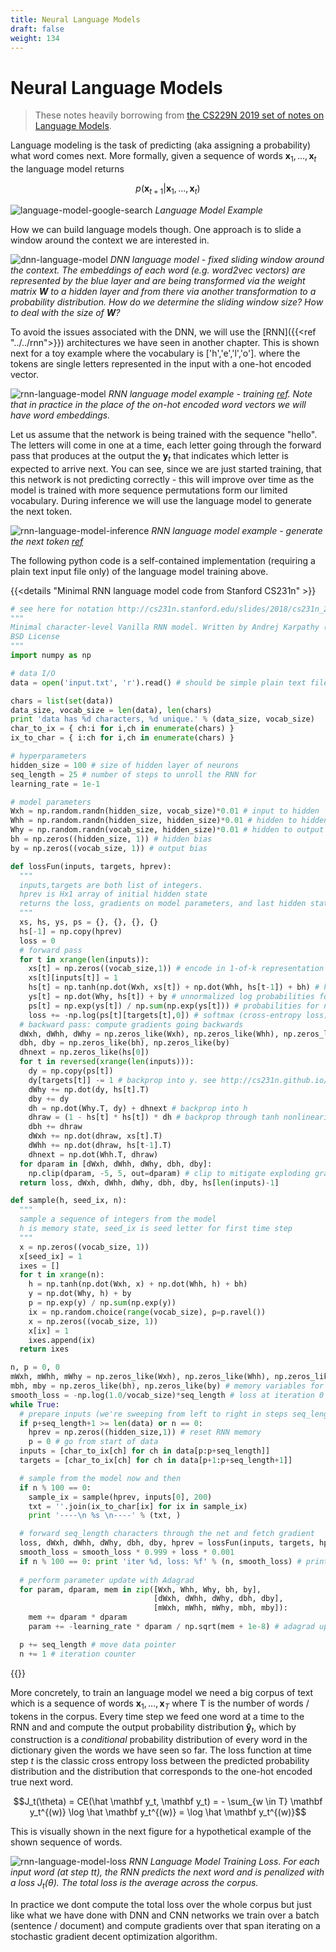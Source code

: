 ```yaml
---
title: Neural Language Models
draft: false
weight: 134
---
```


# Neural Language Models

> These notes heavily borrowing from [the CS229N 2019 set of notes on Language Models](https://web.stanford.edu/class/archive/cs/cs224n/cs224n.1194/readings/cs224n-2019-notes05-LM_RNN.pdf). 

Language modeling is the task of predicting (aka assigning a probability) what word comes next. More formally, given a sequence of words $\mathbf x_1, ..., \mathbf x_t$ the language model returns

$$p(\mathbf x_{t+1} | \mathbf x_1, ..., \mathbf x_t)$$

![language-model-google-search](images/language-model-google-search.png#center)
*Language Model Example*

How we can build language models though. One approach is to slide a window around the context we are interested in. 

![dnn-language-model](images/dnn-language-model.png#center)
*DNN language model - fixed sliding window around the context. The embeddings of each word (e.g. word2vec vectors) are represented by the blue layer and are being transformed via the weight matrix $\mathbf W$ to a hidden layer and from there via another transformation to a probability distribution. How do we determine the sliding window size? How to deal with the size of $\mathbf W$?*

To avoid the issues associated with the DNN, we will use the [RNN]({{<ref "../../rnn">}}) architectures we have seen in another chapter.  This is shown next for a toy example where the vocabulary is ['h','e','l','o']. where the tokens are single letters represented in the input with a one-hot encoded vector. 

![rnn-language-model](images/rnn-language-model.png#center)
*RNN language model example - training [ref](https://www.youtube.com/watch?v=6niqTuYFZLQ&t=521s). Note that in practice in the place of the on-hot encoded word vectors we will have word embeddings.*

 Let us assume that the network is being trained with the sequence "hello". The letters will come in one at a time, each letter going through the forward pass that produces at the output the $\mathbf y_t$ that indicates which letter is expected to arrive next.  You can see, since we are just started training,  that this network is not predicting correctly - this will improve over time as the model is trained with more sequence permutations form our limited vocabulary. During inference we will use the language model to generate the next token. 

![rnn-language-model-inference](images/rnn-language-model-inference.png#center)
*RNN language model example - generate the next token [ref](https://www.youtube.com/watch?v=6niqTuYFZLQ&t=521s)*

The following python code is a self-contained implementation (requiring a plain text input file only) of the language model training above.  

{{<details "Minimal RNN language model code from Stanford CS231n" >}}

```python
# see here for notation http://cs231n.stanford.edu/slides/2018/cs231n_2018_lecture10.pdf
"""
Minimal character-level Vanilla RNN model. Written by Andrej Karpathy (@karpathy)
BSD License
"""
import numpy as np

# data I/O
data = open('input.txt', 'r').read() # should be simple plain text file - you can use any (small) file in txt format from the web or type your own. 

chars = list(set(data))
data_size, vocab_size = len(data), len(chars)
print 'data has %d characters, %d unique.' % (data_size, vocab_size)
char_to_ix = { ch:i for i,ch in enumerate(chars) }
ix_to_char = { i:ch for i,ch in enumerate(chars) }

# hyperparameters
hidden_size = 100 # size of hidden layer of neurons
seq_length = 25 # number of steps to unroll the RNN for
learning_rate = 1e-1

# model parameters
Wxh = np.random.randn(hidden_size, vocab_size)*0.01 # input to hidden
Whh = np.random.randn(hidden_size, hidden_size)*0.01 # hidden to hidden
Why = np.random.randn(vocab_size, hidden_size)*0.01 # hidden to output
bh = np.zeros((hidden_size, 1)) # hidden bias
by = np.zeros((vocab_size, 1)) # output bias

def lossFun(inputs, targets, hprev):
  """
  inputs,targets are both list of integers.
  hprev is Hx1 array of initial hidden state
  returns the loss, gradients on model parameters, and last hidden state
  """
  xs, hs, ys, ps = {}, {}, {}, {}
  hs[-1] = np.copy(hprev)
  loss = 0
  # forward pass
  for t in xrange(len(inputs)):
    xs[t] = np.zeros((vocab_size,1)) # encode in 1-of-k representation
    xs[t][inputs[t]] = 1
    hs[t] = np.tanh(np.dot(Wxh, xs[t]) + np.dot(Whh, hs[t-1]) + bh) # hidden state
    ys[t] = np.dot(Why, hs[t]) + by # unnormalized log probabilities for next chars
    ps[t] = np.exp(ys[t]) / np.sum(np.exp(ys[t])) # probabilities for next chars
    loss += -np.log(ps[t][targets[t],0]) # softmax (cross-entropy loss)
  # backward pass: compute gradients going backwards
  dWxh, dWhh, dWhy = np.zeros_like(Wxh), np.zeros_like(Whh), np.zeros_like(Why)
  dbh, dby = np.zeros_like(bh), np.zeros_like(by)
  dhnext = np.zeros_like(hs[0])
  for t in reversed(xrange(len(inputs))):
    dy = np.copy(ps[t])
    dy[targets[t]] -= 1 # backprop into y. see http://cs231n.github.io/neural-networks-case-study/#grad if confused here
    dWhy += np.dot(dy, hs[t].T)
    dby += dy
    dh = np.dot(Why.T, dy) + dhnext # backprop into h
    dhraw = (1 - hs[t] * hs[t]) * dh # backprop through tanh nonlinearity
    dbh += dhraw
    dWxh += np.dot(dhraw, xs[t].T)
    dWhh += np.dot(dhraw, hs[t-1].T)
    dhnext = np.dot(Whh.T, dhraw)
  for dparam in [dWxh, dWhh, dWhy, dbh, dby]:
    np.clip(dparam, -5, 5, out=dparam) # clip to mitigate exploding gradients
  return loss, dWxh, dWhh, dWhy, dbh, dby, hs[len(inputs)-1]

def sample(h, seed_ix, n):
  """ 
  sample a sequence of integers from the model 
  h is memory state, seed_ix is seed letter for first time step
  """
  x = np.zeros((vocab_size, 1))
  x[seed_ix] = 1
  ixes = []
  for t in xrange(n):
    h = np.tanh(np.dot(Wxh, x) + np.dot(Whh, h) + bh)
    y = np.dot(Why, h) + by
    p = np.exp(y) / np.sum(np.exp(y))
    ix = np.random.choice(range(vocab_size), p=p.ravel())
    x = np.zeros((vocab_size, 1))
    x[ix] = 1
    ixes.append(ix)
  return ixes

n, p = 0, 0
mWxh, mWhh, mWhy = np.zeros_like(Wxh), np.zeros_like(Whh), np.zeros_like(Why)
mbh, mby = np.zeros_like(bh), np.zeros_like(by) # memory variables for Adagrad
smooth_loss = -np.log(1.0/vocab_size)*seq_length # loss at iteration 0
while True:
  # prepare inputs (we're sweeping from left to right in steps seq_length long)
  if p+seq_length+1 >= len(data) or n == 0: 
    hprev = np.zeros((hidden_size,1)) # reset RNN memory
    p = 0 # go from start of data
  inputs = [char_to_ix[ch] for ch in data[p:p+seq_length]]
  targets = [char_to_ix[ch] for ch in data[p+1:p+seq_length+1]]

  # sample from the model now and then
  if n % 100 == 0:
    sample_ix = sample(hprev, inputs[0], 200)
    txt = ''.join(ix_to_char[ix] for ix in sample_ix)
    print '----\n %s \n----' % (txt, )

  # forward seq_length characters through the net and fetch gradient
  loss, dWxh, dWhh, dWhy, dbh, dby, hprev = lossFun(inputs, targets, hprev)
  smooth_loss = smooth_loss * 0.999 + loss * 0.001
  if n % 100 == 0: print 'iter %d, loss: %f' % (n, smooth_loss) # print progress
  
  # perform parameter update with Adagrad
  for param, dparam, mem in zip([Wxh, Whh, Why, bh, by], 
                                [dWxh, dWhh, dWhy, dbh, dby], 
                                [mWxh, mWhh, mWhy, mbh, mby]):
    mem += dparam * dparam
    param += -learning_rate * dparam / np.sqrt(mem + 1e-8) # adagrad update

  p += seq_length # move data pointer
  n += 1 # iteration counter 
  ```
  {{</details>}}

More concretely, to train an language model we need a big corpus of text which is a sequence of words $\mathbf x_1, ..., \mathbf x_{T}$ where T is the number of words / tokens in the corpus. Every time step we feed one word at a time to the RNN and and compute the output probability distribution $\mathbf \hat y_t$, which by construction is a _conditional_ probability distribution of every word in the dictionary given the words we have seen so far. The loss function at time step $t$ is the classic cross entropy loss between the predicted probability distribution and the distribution that corresponds to the one-hot encoded true next word. 

$$J_t(\theta) = CE(\hat  \mathbf y_t, \mathbf y_t) = - \sum_{w \in T} \mathbf y_t^{(w)} \log \hat \mathbf y_t^{(w)} = \log \hat \mathbf y_t^{(w)}$$ 

This is visually shown in the next figure for a hypothetical example of the shown sequence of words. 

![rnn-language-model-loss](images/rnn-language-model-loss.png#center)
*RNN Language Model Training Loss. For each input word (at step t$t$), the RNN predicts the next word and is penalized with a loss $J_t(\theta)$. The total loss is the average across the corpus.*

In practice we dont compute the total loss over the whole corpus but just like what we have done with DNN and CNN networks we train over a batch (sentence / document) and compute gradients over that span iterating on a stochastic gradient decent optimization algorithm. 
